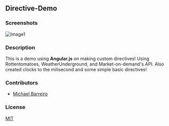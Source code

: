 ## Directive-Demo


### Screenshots
![Image1](https://www.dropbox.com/s/f6mva0zxc4kqj7u/Screen%20Shot%202014-09-17%20at%209.39.04%20PM.png?dl=0)


### Description

This is a demo using __Angular.js__ on making custom directives! Using Rottentomatoes, WeatherUnderground, and Market-on-demand's API. Also created clocks to the milisecond and some simple basic directives! 




### Contributors
- [Michael Barreiro](https://github.com/mikebbarreiro)

### License
[MIT](LICENSE)

